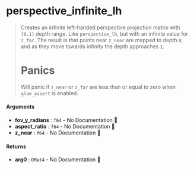 # perspective\_infinite\_lh

>  Creates an infinite left-handed perspective projection matrix with `[0,1]` depth range.
>  Like `perspective_lh`, but with an infinite value for `z_far`.
>  The result is that points near `z_near` are mapped to depth `0`, and as they move towards infinity the depth approaches `1`.
>  # Panics
>  Will panic if `z_near` or `z_far` are less than or equal to zero when `glam_assert` is
>  enabled.

#### Arguments

- **fov\_y\_radians** : `f64` \- No Documentation 🚧
- **aspect\_ratio** : `f64` \- No Documentation 🚧
- **z\_near** : `f64` \- No Documentation 🚧

#### Returns

- **arg0** : `DMat4` \- No Documentation 🚧